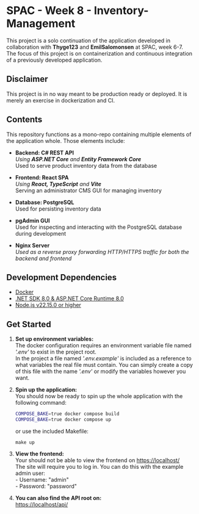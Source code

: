 # SPAC - Week 8 - Inventory-Management
This project is a solo continuation of the application developed in collaboration with __Thyge123__ and __EmilSalomonsen__ at SPAC, week 6-7.  
The focus of this project is on containerization and continuous integration of a previously developed application.

## Disclaimer
This project is in no way meant to be production ready or deployed. It is merely an exercise in dockerization and CI.

## Contents
This repository functions as a mono-repo containing multiple elements of the application whole. Those elements include:

- __Backend: C# REST API__  
  *Using __ASP.NET Core__ and __Entity Framework Core__*  
	Used to serve product inventory data from the database

- __Frontend: React SPA__  
  *Using __React, TypeScript__ and __Vite__*  
	Serving an administrator CMS GUI for managing inventory

- __Database: PostgreSQL__  
	Used for persisting inventory data

- __pgAdmin GUI__  
	Used for inspecting and interacting with the PostgreSQL database during development

- __Nginx Server__  
	*Used as a reverse proxy forwarding HTTP/HTTPS traffic for both the backend and frontend*

## Development Dependencies
- [Docker](https://www.docker.com/get-started/)
- [.NET SDK 8.0 & ASP.NET Core Runtime 8.0](https://dotnet.microsoft.com/en-us/download/dotnet/8.0)
- [Node.js v22.15.0 or higher](https://nodejs.org/en/download)

## Get Started
1. __Set up environment variables:__  
	The docker configuration requires an environment variable file named *'.env'* to exist in the project root.  
	In the project a file named *'.env.example'* is included as a reference to what variables the real file must contain. You can simply create a copy of this file with the name *'.env'* or modify the variables however you want.  

2. __Spin up the application:__  
	You should now be ready to spin up the whole application with the following command:
	```sh
	COMPOSE_BAKE=true docker compose build
	COMPOSE_BAKE=true docker compose up
	```
	or use the included Makefile:
	```
	make up
	```

3. __View the frontend:__  
	Your should not be able to view the frontend on [https://localhost/](https://localhost/)  
	The site will require you to log in. You can do this with the example admin user:  
			- Username: "admin"  
			- Password: "password"  
			
4. __You can also find the API root on:__  
	[https://localhost/api/](https://localhost/api/)